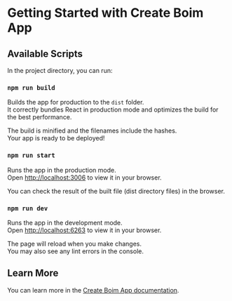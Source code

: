 # Getting Started with Create Boim App

## Available Scripts

In the project directory, you can run:

### `npm run build`

Builds the app for production to the `dist` folder.\
It correctly bundles React in production mode and optimizes the build for the best performance.

The build is minified and the filenames include the hashes.\
Your app is ready to be deployed!

### `npm run start`

Runs the app in the production mode.\
Open [http://localhost:3006](http://localhost:3006) to view it in your browser.

You can check the result of the built file (dist directory files) in the browser.

### `npm run dev`

Runs the app in the development mode.\
Open [http://localhost:6263](http://localhost:6263) to view it in your browser.

The page will reload when you make changes.\
You may also see any lint errors in the console.

## Learn More

You can learn more in the [Create Boim App documentation](https://boim-documentation.herokuapp.com).
